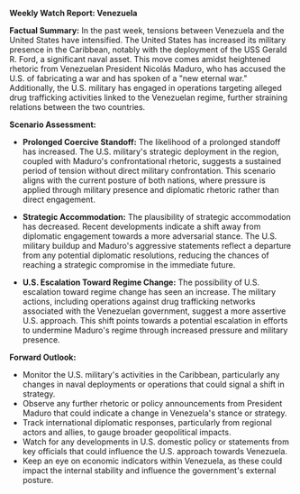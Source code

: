 **Weekly Watch Report: Venezuela**

**Factual Summary:**
In the past week, tensions between Venezuela and the United States have intensified. The United States has increased its military presence in the Caribbean, notably with the deployment of the USS Gerald R. Ford, a significant naval asset. This move comes amidst heightened rhetoric from Venezuelan President Nicolás Maduro, who has accused the U.S. of fabricating a war and has spoken of a "new eternal war." Additionally, the U.S. military has engaged in operations targeting alleged drug trafficking activities linked to the Venezuelan regime, further straining relations between the two countries.

**Scenario Assessment:**
- **Prolonged Coercive Standoff:** The likelihood of a prolonged standoff has increased. The U.S. military's strategic deployment in the region, coupled with Maduro's confrontational rhetoric, suggests a sustained period of tension without direct military confrontation. This scenario aligns with the current posture of both nations, where pressure is applied through military presence and diplomatic rhetoric rather than direct engagement.
  
- **Strategic Accommodation:** The plausibility of strategic accommodation has decreased. Recent developments indicate a shift away from diplomatic engagement towards a more adversarial stance. The U.S. military buildup and Maduro's aggressive statements reflect a departure from any potential diplomatic resolutions, reducing the chances of reaching a strategic compromise in the immediate future.

- **U.S. Escalation Toward Regime Change:** The possibility of U.S. escalation toward regime change has seen an increase. The military actions, including operations against drug trafficking networks associated with the Venezuelan government, suggest a more assertive U.S. approach. This shift points towards a potential escalation in efforts to undermine Maduro's regime through increased pressure and military presence.

**Forward Outlook:**
- Monitor the U.S. military's activities in the Caribbean, particularly any changes in naval deployments or operations that could signal a shift in strategy.
- Observe any further rhetoric or policy announcements from President Maduro that could indicate a change in Venezuela's stance or strategy.
- Track international diplomatic responses, particularly from regional actors and allies, to gauge broader geopolitical impacts.
- Watch for any developments in U.S. domestic policy or statements from key officials that could influence the U.S. approach towards Venezuela.
- Keep an eye on economic indicators within Venezuela, as these could impact the internal stability and influence the government's external posture.